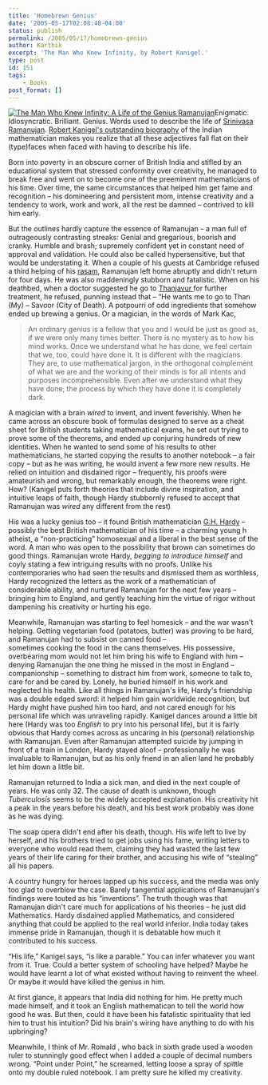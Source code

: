 ```yaml
---
title: 'Homebrewn Genius'
date: '2005-05-17T02:08:48-04:00'
status: publish
permalink: /2005/05/17/homebrewn-genius
author: Karthik
excerpt: 'The Man Who Knew Infinity, by Robert Kanigel.'
type: post
id: 151
tags:
    - Books
post_format: []
---
```

[![The Man Who Knew Infinity: A Life of the Genius Ramanujan](http://images.amazon.com/images/P/0671750615.01._SCMZZZZZZZ_.jpg)](http://www.amazon.com/gp/redirect.html%253fASIN=0671750615%2526location=/o/ASIN/0671750615%25253F "View product details at Amazon")Enigmatic. Idiosyncratic. Brilliant. Genius. Words used to describe the life of [Srinivasa Ramanujan](http://en.wikipedia.org/wiki/Ramanujan). [Robert Kanigel's outstanding biography](http://www.amazon.com/exec/obidos/tg/detail/-/0671750615/qid=1116306977/sr=8-1/ref=pd_csp_1/002-2503581-9432829?v=glance&s=books&n=507846) of the Indian mathematician makes you realize that all these adjectives fall flat on their (type)faces when faced with having to describe his life.

Born into poverty in an obscure corner of British India and stifled by an educational system that stressed conformity over creativity, he managed to break free and went on to become one of the preeminent mathematicians of his time. Over time, the same circumstances that helped him get fame and recognition – his domineering and persistent mom, intense creativity and a tendency to work, work and work, all the rest be damned – contrived to kill him early.

But the outlines hardly capture the essence of Ramanujan – a man full of outrageously contrasting streaks: Genial and gregarious, boorish and cranky. Humble and brash; supremely confident yet in constant need of approval and validation. He could also be called hypersensitive, but that would be understating it. When a couple of his guests at Cambridge refused a third helping of his [rasam](http://en.wikipedia.org/wiki/Rasam), Ramanujan left home abruptly and didn't return for four days. He was also maddeningly stubborn and fatalistic. When on his deathbed, when a doctor suggested he go to [Thanjavur ](http://en.wikipedia.org/wiki/Thanjavur)for further treatment, he refused, punning instead that – “He wants me to go to Than (My) – Savoor (City of Death). A potpourri of odd ingredients that somehow ended up brewing a genius. Or a magician, in the words of Mark Kac,

> An ordinary genius is a fellow that you and I would be just as good as, if we were only many times better. There is no mystery as to how his mind works. Once we understand what he has done, we feel certain that we, too, could have done it. It is different with the magicians. They are, to use mathematical jargon, in the orthogonal complement of what we are and the working of their minds is for all intents and purposes incomprehensible. Even after we understand what they have done, the process by which they have done it is completely dark.

A magician with a brain *wired* to invent, and invent feverishly. When he came across an obscure book of formulas designed to serve as a cheat sheet for British students taking mathematical exams, he set out trying to prove some of the theorems, and ended up conjuring hundreds of new identities. When he wanted to send some of his results to other mathematicians, he started copying the results to another notebook – a fair copy – but as he was writing, he would invent a few more new results. He relied on intuition and disdained rigor – frequently, his proofs were amateurish and wrong, but remarkably enough, the theorems were right. How? (Kanigel puts forth theories that include divine inspiration, and intuitive leaps of faith, though Hardy stubbornly refused to accept that Ramanujan was *wired* any different from the rest)

His was a lucky genius too – it found British mathematician [G.H. Hardy](http://en.wikipedia.org/wiki/G._H._Hardy) – possibly the best British mathematician of his time – a charming young h atheist, a “non-practicing” homosexual and a liberal in the best sense of the word. A man who was open to the possibility that brown can sometimes do good things. Ramanujan wrote Hardy, *begging to introduce himself* and coyly stating a few intriguing results with no proofs. Unlike his contemporaries who had seen the results and dismissed them as worthless, Hardy recognized the letters as the work of a mathematician of considerable ability, and nurtured Ramanujan for the next few years – bringing him to England, and gently teaching him the virtue of rigor without dampening his creativity or hurting his ego.

Meanwhile, Ramanujan was starting to feel homesick – and the war wasn't helping. Getting vegetarian food (potatoes, butter) was proving to be hard, and Ramanujan had to subsist on canned food –  
sometimes cooking the food in the cans themselves. His possessive, overbearing mom would not let him bring his wife to England with him – denying Ramanujan the one thing he missed in the most in England – companionship – something to distract him from work, someone to talk to, care for and be cared by. Lonely, he buried himself in his work and neglected his health. Like all things in Ramanujan's life, Hardy's friendship was a double edged sword: it helped him gain worldwide recognition, but Hardy might have pushed him too hard, and not cared enough for his personal life which was unraveling rapidly. Kanigel dances around a little bit here (Hardy was too *English* to pry into his personal life), but it is fairly obvious that Hardy comes across as uncaring in his (personal) relationship with Ramanujan. Even after Ramanujan attempted suicide by jumping in front of a train in London, Hardy stayed aloof – professionally he was invaluable to Ramanujan, but as his only friend in an alien land he probably let him down a little bit.

Ramanujan returned to India a sick man, and died in the next couple of years. He was only 32. The cause of death is unknown, though *Tuberculosis*  seems to be the widely accepted explanation. His creativity hit a peak in the years before his death, and his best work probably was done as he was dying.

The soap opera didn't end after his death, though. His wife left to live by herself, and his brothers tried to get jobs using his fame, writing letters to everyone who would read them, claiming they had wasted the last few years of their life caring for their brother, and accusing his wife of “stealing” all his papers.

A country hungry for heroes lapped up his success, and the media was only too glad to overblow the case. Barely tangential applications of Ramanujan's findings were touted as his “inventions”. The truth though was that Ramanujan didn't care much for applications of his theories – he just did Mathematics. Hardy disdained applied Mathematics, and considered anything that could be applied to the real world inferior. India today takes immense pride in Ramanujan, though it is debatable how much it contributed to his success.

“His life,” Kanigel says, “is like a parable.” You can infer whatever you want from it. True. Could a better system of schooling have helped? Maybe he would have learnt a lot of what existed without having to reinvent the wheel. Or maybe it would have killed the genius in him.

At first glance, it appears that India did nothing for him. He pretty much made himself, and it took an English mathematican to tell the world how good he was. But then, could it have been his fatalistic spirituality that led him to trust his intuition? Did his brain's wiring have anything to do with his upbringing?

Meanwhile, I think of Mr. Romald , who back in sixth grade used a wooden ruler to stunningly good effect when I added a couple of decimal numbers wrong. “Point under Point,” he screamed, letting loose a spray of spittle onto my double ruled notebook. I am pretty sure he killed my creativity.